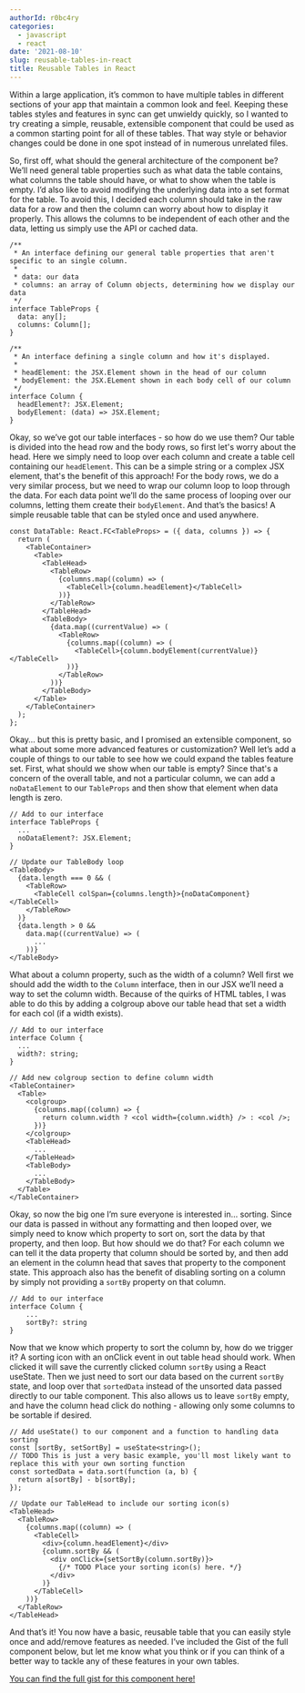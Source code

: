 ```yaml
---
authorId: r0bc4ry
categories:
  - javascript
  - react
date: '2021-08-10'
slug: reusable-tables-in-react
title: Reusable Tables in React
---
```


Within a large application, it’s common to have multiple tables in different sections of your app that maintain a common look and feel. Keeping these tables styles and features in sync can get unwieldy quickly, so I wanted to try creating a simple, reusable, extensible component that could be used as a common starting point for all of these tables. That way style or behavior changes could be done in one spot instead of in numerous unrelated files.

So, first off, what should the general architecture of the component be? We’ll need general table properties such as what data the table contains, what columns the table should have, or what to show when the table is empty. I’d also like to avoid modifying the underlying data into a set format for the table. To avoid this, I decided each column should take in the raw data for a row and then the column can worry about how to display it properly. This allows the columns to be independent of each other and the data, letting us simply use the API or cached data.

```tsx
/**
 * An interface defining our general table properties that aren't specific to an single column.
 *
 * data: our data
 * columns: an array of Column objects, determining how we display our data
 */
interface TableProps {
  data: any[];
  columns: Column[];
}

/**
 * An interface defining a single column and how it's displayed.
 *
 * headElement: the JSX.Element shown in the head of our column
 * bodyElement: the JSX.ELement shown in each body cell of our column
 */
interface Column {
  headElement?: JSX.Element;
  bodyElement: (data) => JSX.Element;
}
```

Okay, so we’ve got our table interfaces - so how do we use them? Our table is divided into the head row and the body rows, so first let's worry about the head. Here we simply need to loop over each column and create a table cell containing our `headElement`. This can be a simple string or a complex JSX element, that's the benefit of this approach! For the body rows, we do a very similar process, but we need to wrap our column loop to loop through the data. For each data point we’ll do the same process of looping over our columns, letting them create their `bodyElement`. And that’s the basics! A simple reusable table that can be styled once and used anywhere.

```tsx
const DataTable: React.FC<TableProps> = ({ data, columns }) => {
  return (
    <TableContainer>
      <Table>
        <TableHead>
          <TableRow>
            {columns.map((column) => (
              <TableCell>{column.headElement}</TableCell>
            ))}
          </TableRow>
        </TableHead>
        <TableBody>
          {data.map((currentValue) => (
            <TableRow>
              {columns.map((column) => (
                <TableCell>{column.bodyElement(currentValue)}</TableCell>
              ))}
            </TableRow>
          ))}
        </TableBody>
      </Table>
    </TableContainer>
  );
};
```

Okay… but this is pretty basic, and I promised an extensible component, so what about some more advanced features or customization? Well let’s add a couple of things to our table to see how we could expand the tables feature set. First, what should we show when our table is empty? Since that's a concern of the overall table, and not a particular column, we can add a `noDataElement` to our `TableProps` and then show that element when data length is zero.

```tsx
// Add to our interface
interface TableProps {
  ...
  noDataElement?: JSX.Element;
}

// Update our TableBody loop
<TableBody>
  {data.length === 0 && (
    <TableRow>
      <TableCell colSpan={columns.length}>{noDataComponent}</TableCell>
    </TableRow>
  )}
  {data.length > 0 &&
    data.map((currentValue) => (
      ...
    ))}
</TableBody>

```

What about a column property, such as the width of a column? Well first we should add the width to the `Column` interface, then in our JSX we’ll need a way to set the column width. Because of the quirks of HTML tables, I was able to do this by adding a colgroup above our table head that set a width for each col (if a width exists).

```tsx
// Add to our interface
interface Column {
  ...
  width?: string;
}

// Add new colgroup section to define column width
<TableContainer>
  <Table>
    <colgroup>
      {columns.map((column) => {
        return column.width ? <col width={column.width} /> : <col />;
      })}
    </colgroup>
    <TableHead>
      ...
    </TableHead>
    <TableBody>
      ...
    </TableBody>
  </Table>
</TableContainer>
```

Okay, so now the big one I’m sure everyone is interested in… sorting. Since our data is passed in without any formatting and then looped over, we simply need to know which property to sort on, sort the data by that property, and then loop. But how should we do that? For each column we can tell it the data property that column should be sorted by, and then add an element in the column head that saves that property to the component state. This approach also has the benefit of disabling sorting on a column by simply not providing a `sortBy` property on that column.

```tsx
// Add to our interface
interface Column {
    ...
    sortBy?: string
}
```

Now that we know which property to sort the column by, how do we trigger it? A sorting icon with an onClick event in out table head should work. When clicked it will save the currently clicked column `sortBy` using a React useState. Then we just need to sort our data based on the current `sortBy` state, and loop over that `sortedData` instead of the unsorted data passed directly to our table component. This also allows us to leave `sortBy` empty, and have the column head click do nothing - allowing only some columns to be sortable if desired.

```tsx
// Add useState() to our component and a function to handling data sorting
const [sortBy, setSortBy] = useState<string>();
// TODO This is just a very basic example, you'll most likely want to replace this with your own sorting function
const sortedData = data.sort(function (a, b) {
  return a[sortBy] - b[sortBy];
});

// Update our TableHead to include our sorting icon(s)
<TableHead>
  <TableRow>
    {columns.map((column) => (
      <TableCell>
        <div>{column.headElement}</div>
        {column.sortBy && (
          <div onClick={setSortBy(column.sortBy)}>
            {/* TODO Place your sorting icon(s) here. */}
          </div>
        )}
      </TableCell>
    ))}
  </TableRow>
</TableHead>
```

And that’s it! You now have a basic, reusable table that you can easily style once and add/remove features as needed. I’ve included the Gist of the full component below, but let me know what you think or if you can think of a better way to tackle any of these features in your own tables.

[You can find the full gist for this component here!](https://gist.github.com/r0bc4ry/8599ea9c7ac6f326912fd196e88f7f66)
